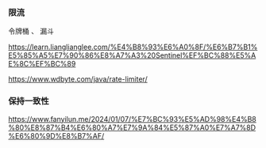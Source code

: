 

### 限流
令牌桶 、 漏斗

https://learn.lianglianglee.com/%E4%B8%93%E6%A0%8F/%E6%B7%B1%E5%85%A5%E7%90%86%E8%A7%A3%20Sentinel%EF%BC%88%E5%AE%8C%EF%BC%89

https://www.wdbyte.com/java/rate-limiter/

### 保持一致性
https://www.fanyilun.me/2024/01/07/%E7%BC%93%E5%AD%98%E4%B8%80%E8%87%B4%E6%80%A7%E7%9A%84%E5%87%A0%E7%A7%8D%E6%80%9D%E8%B7%AF/
